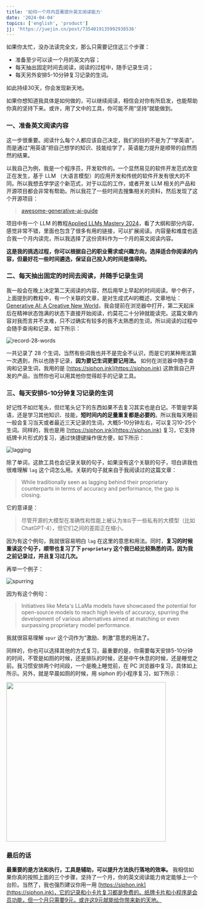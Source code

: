 ```yaml
---
title: '如何一个月内显著提升英文阅读能力'
date: '2024-04-04'
topics: ['english', 'product']
jj: 'https://juejin.cn/post/7354019135992938536'
---
```


如果你太忙，没办法读完全文，那么只需要记住这三个步骤：

- 准备至少可以读一个月的英文内容；
- 每天抽出固定时间去阅读，阅读的过程中，随手记录生词；
- 每天另外安排5-10分钟复习记录的生词。

如此持续30天，你会发现新天地。

如果你想知道我具体是如何做的，可以继续阅读，相信会对你有所启发，也能帮助你真的坚持下来。或许，用了文中的工具，你可能不用“坚持”就能做到。

### 一、准备英文阅读内容

这一步很重要。阅读什么每个人都应该自己决定，我们的目的不是为了“学英语”，而是通过“用英语”把自己想学的知识、技能给学了，英语能力提升是顺带的自然而然的结果。

以我自己为例，我是一个程序员，开发软件的。一个显然易见的软件开发范式改变正在发生，基于 LLM （大语言模型）的应用开发和传统的软件开发有很大的不同。所以我想去学学这个新范式，对于以后的工作，或者开发 LLM 相关的产品和开源项目都会非常有帮助。所以我花了一些时间去搜集相关的资料，然后发现了这个开源项目：

> [awesome-generative-ai-guide](https://github.com/aishwaryanr/awesome-generative-ai-guide)

项目中有一个 LLM 的教程[Applied LLMs Mastery 2024](https://areganti.notion.site/The-LevelUp-Org-Applied-LLMs-562ddaa27791463e9a1286199325045c)，看了大纲和部分内容，感觉非常不错，里面也包含了很多有用的链接，可以扩展阅读。内容量和难度也适合我一个月内读完，所以我选择了这份资料作为一个月的英文阅读内容。

**这是我的挑选过程，你可以根据自己的职业需求或兴趣方向，选择适合你阅读的内容，但最好花一些时间遴选，保证自己投入的时间是值得的。**

### 二、每天抽出固定的时间去阅读，并随手记录生词

我一般会在晚上决定第二天阅读的内容，然后用早上早起的时间阅读。举个例子，上面提到的教程中，有一个关联的文章，是对生成式AI的概述，文章地址：[Generative AI: A Creative New World](https://www.sequoiacap.com/article/generative-ai-a-creative-new-world/)，我会提前在浏览器中打开，第二天起床后在精神状态饱满的状态下直接开始阅读，约莫花二十分钟就能读完。这篇文章内容对我而言并不太难，只不过确实有较多的我不太熟悉的生词，所以阅读的过程中会随手查询和记录，如下所示：

![record-28-words](https://blog-1258648987.cos.ap-shanghai.myqcloud.com/blog/how-to-imporve-reading-in-one-month/records-28-words.png)

一共记录了 28 个生词，当然有些词我也并不是完全不认识，而是它的某种用法第一次遇到，所以也随手记录，**因为要记生词更要记用法。** 如何在浏览器中随手查询和记录生词，我用的是 [https://siphon.ink](https://siphon.ink) 这款我自己开发的产品，当然你也可以用其他你觉得趁手的记录工具。

### 三、每天安排5-10分钟复习记录的生词

好记性不如烂笔头，但烂笔头记下的东西如果不去复习其实也是白记。不管是学英语，还是学习其他知识、技能，**短时间内的足量重复都是必要的**。所以我每天睡前一般会复习当天或者最近三天记录的生词，大概5-10分钟左右，可以复习10-25个生词。同样的，我也是用 [https://siphon.ink](https://siphon.ink) 复习，它支持纸牌卡片形式的复习，通过快捷键操作很方便，如下所示：

![lagging](https://blog-1258648987.cos.ap-shanghai.myqcloud.com/blog/how-to-imporve-reading-in-one-month/lagging.png)

除了单词，这款工具也会记录关联的句子，如果没有这个关联的句子，坦白讲我也很难理解 `lag` 这个词怎么用。关联的句子就来自于我阅读过的这篇文章：

> While traditionally seen as lagging behind their proprietary counterparts in terms of accuracy and performance, the gap is closing.

它的意译是：

> 尽管开源的大模型在准确性和性能上被认为`落后`于一些私有的大模型（比如 ChatGPT-4），但它们之间的差距正在缩小。

因为有这个例句，我就很容易明白 `lag` 在这里的意思和用法。同时，**复习的时候重读这个句子，顺带也复习了下 `proprietary` 这个我已经比较熟悉的词，因为我之前记录过，并且复习过几次。**

再举一个例子：

![spurring](https://blog-1258648987.cos.ap-shanghai.myqcloud.com/blog/how-to-imporve-reading-in-one-month/spurring.png)

因为有这个例句：

> Initiatives like Meta's LLaMa models have showcased the potential for open-source models to reach high levels of accuracy, spurring the development of various alternatives aimed at matching or even surpassing proprietary model performance.

我就很容易理解 `spur` 这个词作为“激励、刺激”意思的用法了。

同样的，你也可以选择其他的方式复习，最重要的是，你需要每天安排5-10分钟的时间，不管是如厕的时候，还是排队的时候，还是中午休息的时候，还是睡觉之前。我习惯安排两个时间段，一个是晚上睡觉前，在 PC 浏览器中复习，具体如上所示。另外，就是早晨如厕的时候，用 siphon 的小程序复习，如下所示：

<div style={{display: "flex", justifyContent: "center", paddingBottom: "20px"}}>
  <img src="https://blog-1258648987.cos.ap-shanghai.myqcloud.com/blog/how-to-imporve-reading-in-one-month/minp-review.png" width="420px" />
</div>

### 最后的话

**最重要的是方法和执行，工具是辅助，可以提升方法执行落地的效率。** 我相信如果你真的按照上面的三个步骤，坚持了一个月，你的英文阅读能力肯定能够上一个台阶。当然了，我也强烈建议你用一用 [https://siphon.ink](https://siphon.ink)，它的记录和小卡片复习都是免费的。纸牌卡片和小程序是会员功能，但一个月只需要9元，或许这9元就能给你带来新的天地。

